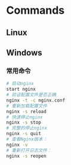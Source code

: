 # Commands

## Linux

## Windows

### 常用命令

```sh
# 启动nginx
start nginx
# 验证配置文件是否正确
nginx -t -c nginx.conf
# 重新加载配置文件
nginx -s reload
# 快速停止nginx
nginx -s stop
# 完整的停止nginx
nginx -s quit
# 查看Nginx版本：
nginx -v
# 重新打开日志文件：
nginx -s reopen
```